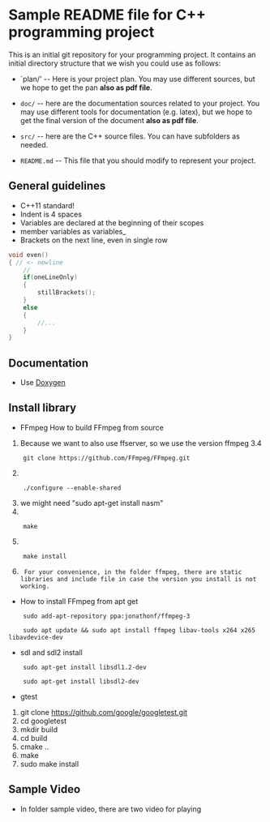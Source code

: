 # Sample README file for C++ programming project

This is an initial git repository for your programming project.
It contains an initial directory structure that we wish you could
use as follows:

  * `plan/' -- Here is your project plan. You may use different sources,
    but we hope to get the pan **also as pdf file**.

  * `doc/` -- here are the documentation sources related to your project.
    You may use different tools for documentation (e.g. latex),
    but we hope to get the final version of the document
    **also as pdf file**.

  * `src/` -- here are the C++ source files. You can have subfolders as needed.

  * `README.md` -- This file that you should modify to represent
    your project.



## General guidelines
- C++11 standard!
- Indent is 4 spaces
- Variables are declared at the beginning of their scopes
- member variables as variables_
- Brackets on the next line, even in single row
```cpp
void even()
{ // <- newline
    //
    if(oneLineOnly)
    {
        stillBrackets();
    }
    else
    {
        //...
    }
}
```


## Documentation
- Use [Doxygen](http://www.doxygen.org)

## Install library
- FFmpeg
How to build FFmpeg from source
1. Because we want to also use ffserver, so we use the version ffmpeg 3.4
```
    git clone https://github.com/FFmpeg/FFmpeg.git
```
2. 
```
    ./configure --enable-shared
```
3. we might need "sudo apt-get install nasm"
4.
``` 
    make
```
5. 
```
    make install
```
6. ` For your convenience, in the folder ffmpeg, there are static libraries and include file in case the version you install is not working.`
- How to install FFmpeg from apt get
```
    sudo add-apt-repository ppa:jonathonf/ffmpeg-3
```
```
    sudo apt update && sudo apt install ffmpeg libav-tools x264 x265 libavdevice-dev
```

- sdl and sdl2 install
```
    sudo apt-get install libsdl1.2-dev
```
```
    sudo apt-get install libsdl2-dev
```
- gtest
1. git clone https://github.com/google/googletest.git
2. cd googletest
3. mkdir build
4. cd build
5. cmake ..
6. make
7. sudo make install


## Sample Video
- In folder sample video, there are two video for playing

